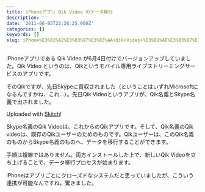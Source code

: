 ```yaml
---
title: iPhoneアプリ Qik Video のデータ移行
description: ''
date: '2011-06-05T22:26:25.000Z'
categories: []
keywords: []
slug: iPhone%E3%82%A2%E3%83%97%E3%83%AA+Qik+Video+%E3%81%AE%E3%83%87%E3%83%BC%E3%82%BF%E7%A7%BB%E8%A1%8C
---
```

iPhoneアプリである Qik Video が6月4日付けでバージョンアップしていました。Qik Video というのは、Qikというモバイル専用ライブストリーミングサービスのアプリです。

そのQikですが、先日Skypeに買収されました（ということはいずれMicrosoftになるんですかね、これ…）。先日Qik Videoというアプリが、Qik名義とSkype名義で出されました。

Uploaded with [Skitch](http://skitch.com)!

Skype名義のQik Videoは、これからのQikアプリです。そして、Qik名義のQik videoは、既存のQikユーザーのためのものです。Qikユーザーは、このQik名義のものからSkype名義のものへ、データを移行することができます。

手順は複雑ではありません。両方インストールした上で、新しいQik Videoを立ち上げることで、データ移行プロセスが始まります。

iPhoneはアプリごとにクローズドなシステムだと思っていましたが、こういう連携が可能なんですね。驚きました。